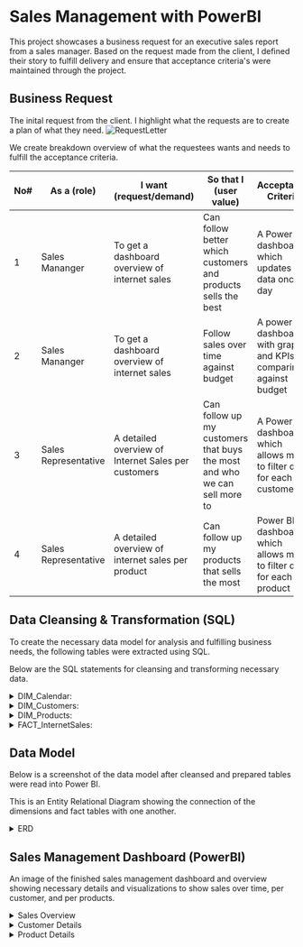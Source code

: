 # Sales Management with PowerBI
This project showcases a business request for an executive sales report from a sales manager. Based on the request made from the client, I defined their story to fulfill delivery and ensure that acceptance criteria's were maintained through the project.

## Business Request
The inital request from the client. I highlight what the requests are to create a plan of what they need.
![RequestLetter](https://user-images.githubusercontent.com/70506634/139752448-b6743d6b-fc69-4084-b772-82cf8a54001c.png)

We create breakdown overview of what the requestees wants and needs to fulfill the acceptance criteria.

| No# | As a (role) | I want (request/demand) | So that I (user value) | Acceptance Criteria |
--- | --- | --- | --- | --- 
| 1 | Sales Mananger | To get a dashboard overview of internet sales | Can follow better which customers and products sells the best | A Power BI dashboard which updates data once a day |
| 2 | Sales Mananger | To get a dashboard overview of internet sales | Follow sales over time against budget | A power BI dashboard with graphs and KPIs comparing against budget |
| 3 | Sales Representative | A detailed overview of Internet Sales per customers | Can follow up my customers that buys the most and who we can sell more to | A Power BI dashboard which allows me to filter data for each customer |
| 4 | Sales Representative | A detailed overview of internet sales per product | Can follow up my products that sells the most | Power BI dashboard which allows me to filter data for each product |

## Data Cleansing & Transformation (SQL)
To create the necessary data model for analysis and fulfilling business needs, the following tables were extracted using SQL.

Below are the SQL statements for cleansing and transforming necessary data.

<details>
  <summary>DIM_Calendar:</summary>
  
![carbon](https://user-images.githubusercontent.com/70506634/139749481-a5847a01-4178-485c-8323-9410d4581e13.png)
  </details>
  
<details>
  <summary>DIM_Customers:</summary>
  
![carbon](https://user-images.githubusercontent.com/70506634/139749758-a5af367b-1e35-447f-b53b-369fd665e85a.png)
</details>
  
<details>
  <summary>DIM_Products:</summary>
  
![DIM_Products](https://user-images.githubusercontent.com/70506634/139749856-9105f915-81e8-4fc7-9ac4-34ca449e561b.png)
  </details>
  
<details>
  <summary>FACT_InternetSales:</summary>
  
  ![FACT_InternetSales](https://user-images.githubusercontent.com/70506634/139750247-e35baed5-1526-45d0-bfed-6cf9d3660d4f.png)
</details>

## Data Model
Below is a screenshot of the data model after cleansed and prepared tables were read into Power BI.

This is an Entity Relational Diagram showing the connection of the dimensions and fact tables with one another.
<details>
  <summary>ERD</summary>
  
  ![ERD](https://user-images.githubusercontent.com/70506634/139750485-ab8e3f71-2067-421f-88d3-0b807edb51c7.png)
</details>

## Sales Management Dashboard (PowerBI)
An image of the finished sales management dashboard and overview showing necessary details and visualizations to show sales over time, per customer, and per products.
<details>
  <summary>Sales Overview</summary>
  
  ![Sales_Report_Dashboards-1](https://user-images.githubusercontent.com/70506634/139751477-2ab04d3c-4c55-400e-8e2c-4374a56a535e.png)
  </details>
  
<details>
  <summary>Customer Details</summary>
  
  ![Sales_Report_Dashboards-2](https://user-images.githubusercontent.com/70506634/139751887-46e80f9c-6ea4-4362-80dd-58d5ebd9f744.png)
  </details>
  
<details>
  <summary>Product Details</summary>
  
  ![Sales_Report_Dashboards-3](https://user-images.githubusercontent.com/70506634/139751908-ddd89096-0ed6-4fd9-961b-c602cf5d7e6d.png)
  </details>




